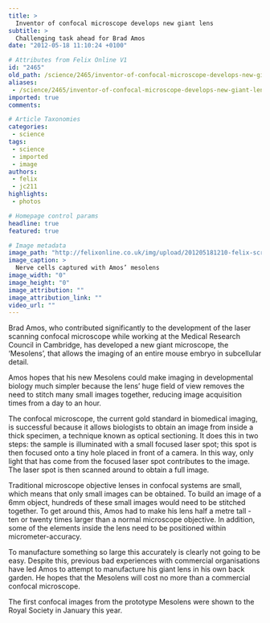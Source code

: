 ```yaml
---
title: >
  Inventor of confocal microscope develops new giant lens
subtitle: >
  Challenging task ahead for Brad Amos
date: "2012-05-18 11:10:24 +0100"

# Attributes from Felix Online V1
id: "2465"
old_path: /science/2465/inventor-of-confocal-microscope-develops-new-giant-lens
aliases:
 - /science/2465/inventor-of-confocal-microscope-develops-new-giant-lens
imported: true
comments:

# Article Taxonomies
categories:
 - science
tags:
 - science
 - imported
 - image
authors:
 - felix
 - jc211
highlights:
 - photos

# Homepage control params
headline: true
featured: true

# Image metadata
image_path: "http://felixonline.co.uk/img/upload/201205181210-felix-screen-shot-2012-05-15-at-5.57.22-pm.jpg"
image_caption: >
  Nerve cells captured with Amos’ mesolens
image_width: "0"
image_height: "0"
image_attribution: ""
image_attribution_link: ""
video_url: ""
---
```


Brad Amos, who contributed significantly to the development of the laser scanning confocal microscope while working at the Medical Research Council in Cambridge, has developed a new giant microscope, the ‘Mesolens’, that allows the imaging of an entire mouse embryo in subcellular detail.

Amos hopes that his new Mesolens could make imaging in developmental biology much simpler because the lens’ huge field of view removes the need to stitch many small images together, reducing image acquisition times from a day to an hour.

The confocal microscope, the current gold standard in biomedical imaging, is successful because it allows biologists to obtain an image from inside a thick specimen, a technique known as optical sectioning. It does this in two steps: the sample is illuminated with a small focused laser spot; this spot is then focused onto a tiny hole placed in front of a camera. In this way, only light that has come from the focused laser spot contributes to the image. The laser spot is then scanned around to obtain a full image.

Traditional microscope objective lenses in confocal systems are small, which means that only small images can be obtained. To build an image of a 6mm object, hundreds of these small images would need to be stitched together. To get around this, Amos had to make his lens half a metre tall - ten or twenty times larger than a normal microscope objective. In addition, some of the elements inside the lens need to be positioned within micrometer-accuracy.

To manufacture something so large this accurately is clearly not going to be easy. Despite this, previous bad experiences with commercial organisations have led Amos to attempt to manufacture his giant lens in his own back garden. He hopes that the Mesolens will cost no more than a commercial confocal microscope.

The first confocal images from the prototype Mesolens were shown to the Royal Society in January this year.
